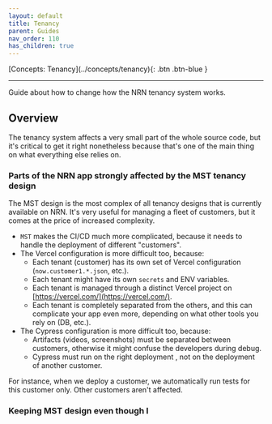 ```yaml
---
layout: default
title: Tenancy
parent: Guides
nav_order: 110
has_children: true
---
```


<div class="pagination-section">
    <span class="fs-4" markdown="1">
    [Concepts: Tenancy](../concepts/tenancy){: .btn .btn-blue }
    </span>
</div>

---

Guide about how to change how the NRN tenancy system works.

## Overview

The tenancy system affects a very small part of the whole source code, but it's critical to get it right nonetheless because that's one of the main thing on what everything else relies on.

### Parts of the NRN app strongly affected by the MST tenancy design

The MST design is the most complex of all tenancy designs that is currently available on NRN.
It's very useful for managing a fleet of customers, but it comes at the price of increased complexity.

- `MST` makes the CI/CD much more complicated, because it needs to handle the deployment of different "customers".
- The Vercel configuration is more difficult too, because:
    - Each tenant (customer) has its own set of Vercel configuration (`now.customer1.*.json`, etc.).
    - Each tenant might have its own `secrets` and ENV variables.
    - Each tenant is managed through a distinct Vercel project on [https://vercel.com/](https://vercel.com/).
    - Each tenant is completely separated from the others, and this can complicate your app even more, depending on what other tools you rely on (DB, etc.).
- The Cypress configuration is more difficult too, because:
    - Artifacts (videos, screenshots) must be separated between customers, otherwise it might confuse the developers during debug.
    - Cypress must run on the right deployment , not on the deployment of another customer.

For instance, when we deploy a customer, we automatically run tests for this customer only. Other customers aren't affected.

### Keeping MST design even though I
